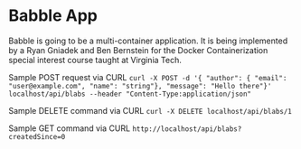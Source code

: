# Babble App  

Babble is going to be a multi-container application. It is being implemented by a Ryan Gniadek and Ben Bernstein for the Docker Containerization special interest course taught at Virginia Tech.


Sample POST request via CURL 
`curl -X POST -d '{ "author": { "email": "user@example.com", "name": "string"}, "message": "Hello there"}' localhost/api/blabs --header "Content-Type:application/json"`

Sample DELETE command via CURL
`curl -X DELETE localhost/api/blabs/1`

Sample GET command via CURL
`http://localhost/api/blabs?createdSince=0`